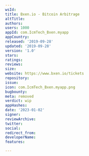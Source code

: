 ```yaml
---
wsId: 
title: Bxen.io - Bitcoin Arbitrage
altTitle: 
authors: 
users: 1000
appId: com.IcmTech_Bxen.myapp
appCountry: 
released: '2019-09-28'
updated: '2019-09-28'
version: '1.0'
stars: 
ratings: 
reviews: 
size: 
website: https://www.bxen.io/tickets
repository: 
issue: 
icon: com.IcmTech_Bxen.myapp.png
bugbounty: 
meta: removed
verdict: wip
appHashes: 
date: '2023-01-02'
signer: 
reviewArchive: 
twitter: 
social: 
redirect_from: 
developerName: 
features: 

---
```


